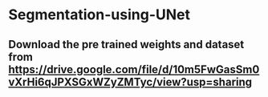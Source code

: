 # Segmentation-using-UNet
## Download the pre trained weights and dataset from https://drive.google.com/file/d/10m5FwGasSm0vXrHi6qJPXSGxWZyZMTyc/view?usp=sharing
